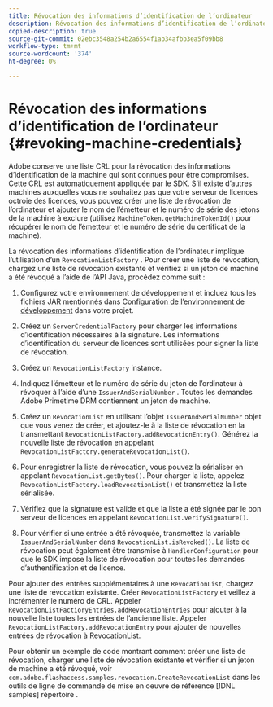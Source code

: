 ```yaml
---
title: Révocation des informations d’identification de l’ordinateur
description: Révocation des informations d’identification de l’ordinateur
copied-description: true
source-git-commit: 02ebc3548a254b2a6554f1ab34afbb3ea5f09bb8
workflow-type: tm+mt
source-wordcount: '374'
ht-degree: 0%

---
```


# Révocation des informations d’identification de l’ordinateur {#revoking-machine-credentials}

Adobe conserve une liste CRL pour la révocation des informations d’identification de la machine qui sont connues pour être compromises. Cette CRL est automatiquement appliquée par le SDK. S’il existe d’autres machines auxquelles vous ne souhaitez pas que votre serveur de licences octroie des licences, vous pouvez créer une liste de révocation de l’ordinateur et ajouter le nom de l’émetteur et le numéro de série des jetons de la machine à exclure (utilisez `MachineToken.getMachineTokenId()` pour récupérer le nom de l’émetteur et le numéro de série du certificat de la machine).

La révocation des informations d’identification de l’ordinateur implique l’utilisation d’un `RevocationListFactory` . Pour créer une liste de révocation, chargez une liste de révocation existante et vérifiez si un jeton de machine a été révoqué à l’aide de l’API Java, procédez comme suit :

1. Configurez votre environnement de développement et incluez tous les fichiers JAR mentionnés dans [Configuration de l’environnement de développement](../../protecting-content/setting-up-the-sdk/setup-dev-env.md) dans votre projet.
1. Créez un `ServerCredentialFactory` pour charger les informations d’identification nécessaires à la signature. Les informations d’identification du serveur de licences sont utilisées pour signer la liste de révocation.
1. Créez un `RevocationListFactory` instance.
1. Indiquez l’émetteur et le numéro de série du jeton de l’ordinateur à révoquer à l’aide d’une `IssuerAndSerialNumber` . Toutes les demandes Adobe Primetime DRM contiennent un jeton de machine.
1. Créez un `RevocationList` en utilisant l’objet `IssuerAndSerialNumber` objet que vous venez de créer, et ajoutez-le à la liste de révocation en la transmettant `RevocationListFactory.addRevocationEntry()`. Générez la nouvelle liste de révocation en appelant `RevocationListFactory.generateRevocationList()`.

1. Pour enregistrer la liste de révocation, vous pouvez la sérialiser en appelant `RevocationList.getBytes()`. Pour charger la liste, appelez `RevocationListFactory.loadRevocationList()` et transmettez la liste sérialisée.

1. Vérifiez que la signature est valide et que la liste a été signée par le bon serveur de licences en appelant `RevocationList.verifySignature()`.
1. Pour vérifier si une entrée a été révoquée, transmettez la variable `IssuerAndSerialNumber` dans `RevocationList.isRevoked()`. La liste de révocation peut également être transmise à `HandlerConfiguration` pour que le SDK impose la liste de révocation pour toutes les demandes d’authentification et de licence.

Pour ajouter des entrées supplémentaires à une `RevocationList`, chargez une liste de révocation existante. Créer `RevocationListFactory` et veillez à incrémenter le numéro de CRL. Appeler `RevocationListFactioryEntries.addRevocationEntries` pour ajouter à la nouvelle liste toutes les entrées de l’ancienne liste. Appeler `RevocationListFactory.addRevocationEntry` pour ajouter de nouvelles entrées de révocation à RevocationList.

Pour obtenir un exemple de code montrant comment créer une liste de révocation, charger une liste de révocation existante et vérifier si un jeton de machine a été révoqué, voir `com.adobe.flashaccess.samples.revocation.CreateRevocationList` dans les outils de ligne de commande de mise en oeuvre de référence [!DNL samples] répertoire .
